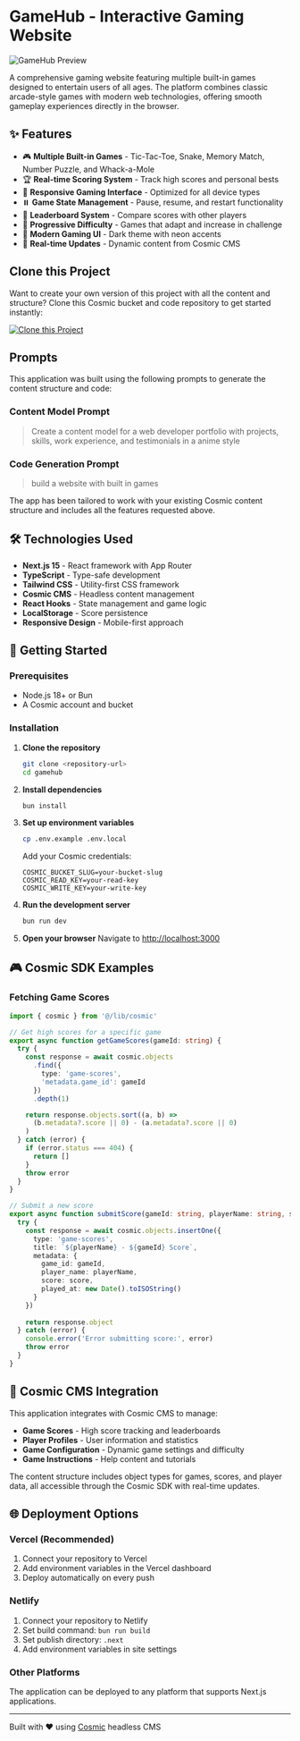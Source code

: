 # GameHub - Interactive Gaming Website

![GameHub Preview](https://images.unsplash.com/photo-1493711662062-fa541adb3fc8?w=1200&h=300&fit=crop&auto=format)

A comprehensive gaming website featuring multiple built-in games designed to entertain users of all ages. The platform combines classic arcade-style games with modern web technologies, offering smooth gameplay experiences directly in the browser.

## ✨ Features

- 🎮 **Multiple Built-in Games** - Tic-Tac-Toe, Snake, Memory Match, Number Puzzle, and Whack-a-Mole
- 🏆 **Real-time Scoring System** - Track high scores and personal bests
- 📱 **Responsive Gaming Interface** - Optimized for all device types
- ⏸️ **Game State Management** - Pause, resume, and restart functionality
- 🏅 **Leaderboard System** - Compare scores with other players
- 🎯 **Progressive Difficulty** - Games that adapt and increase in challenge
- 🎨 **Modern Gaming UI** - Dark theme with neon accents
- 🔄 **Real-time Updates** - Dynamic content from Cosmic CMS

## Clone this Project

Want to create your own version of this project with all the content and structure? Clone this Cosmic bucket and code repository to get started instantly:

[![Clone this Project](https://img.shields.io/badge/Clone%20this%20Project-29abe2?style=for-the-badge&logo=cosmic&logoColor=white)](https://app.cosmicjs.com/projects/new?clone_bucket=675dc12d76a0a4e169383136&clone_repository=68ae0ede1f09167261d592a1)

## Prompts

This application was built using the following prompts to generate the content structure and code:

### Content Model Prompt

> Create a content model for a web developer portfolio with projects, skills, work experience, and testimonials in a anime style

### Code Generation Prompt

> build a website with built in games

The app has been tailored to work with your existing Cosmic content structure and includes all the features requested above.

## 🛠️ Technologies Used

- **Next.js 15** - React framework with App Router
- **TypeScript** - Type-safe development
- **Tailwind CSS** - Utility-first CSS framework
- **Cosmic CMS** - Headless content management
- **React Hooks** - State management and game logic
- **LocalStorage** - Score persistence
- **Responsive Design** - Mobile-first approach

## 🚀 Getting Started

### Prerequisites

- Node.js 18+ or Bun
- A Cosmic account and bucket

### Installation

1. **Clone the repository**
   ```bash
   git clone <repository-url>
   cd gamehub
   ```

2. **Install dependencies**
   ```bash
   bun install
   ```

3. **Set up environment variables**
   ```bash
   cp .env.example .env.local
   ```
   
   Add your Cosmic credentials:
   ```env
   COSMIC_BUCKET_SLUG=your-bucket-slug
   COSMIC_READ_KEY=your-read-key
   COSMIC_WRITE_KEY=your-write-key
   ```

4. **Run the development server**
   ```bash
   bun run dev
   ```

5. **Open your browser**
   Navigate to [http://localhost:3000](http://localhost:3000)

## 🎮 Cosmic SDK Examples

### Fetching Game Scores
```typescript
import { cosmic } from '@/lib/cosmic'

// Get high scores for a specific game
export async function getGameScores(gameId: string) {
  try {
    const response = await cosmic.objects
      .find({
        type: 'game-scores',
        'metadata.game_id': gameId
      })
      .depth(1)

    return response.objects.sort((a, b) => 
      (b.metadata?.score || 0) - (a.metadata?.score || 0)
    )
  } catch (error) {
    if (error.status === 404) {
      return []
    }
    throw error
  }
}

// Submit a new score
export async function submitScore(gameId: string, playerName: string, score: number) {
  try {
    const response = await cosmic.objects.insertOne({
      type: 'game-scores',
      title: `${playerName} - ${gameId} Score`,
      metadata: {
        game_id: gameId,
        player_name: playerName,
        score: score,
        played_at: new Date().toISOString()
      }
    })
    
    return response.object
  } catch (error) {
    console.error('Error submitting score:', error)
    throw error
  }
}
```

## 🎯 Cosmic CMS Integration

This application integrates with Cosmic CMS to manage:

- **Game Scores** - High score tracking and leaderboards
- **Player Profiles** - User information and statistics  
- **Game Configuration** - Dynamic game settings and difficulty
- **Game Instructions** - Help content and tutorials

The content structure includes object types for games, scores, and player data, all accessible through the Cosmic SDK with real-time updates.

## 🌐 Deployment Options

### Vercel (Recommended)
1. Connect your repository to Vercel
2. Add environment variables in the Vercel dashboard
3. Deploy automatically on every push

### Netlify
1. Connect your repository to Netlify
2. Set build command: `bun run build`
3. Set publish directory: `.next`
4. Add environment variables in site settings

### Other Platforms
The application can be deployed to any platform that supports Next.js applications.

---

Built with ❤️ using [Cosmic](https://www.cosmicjs.com/docs) headless CMS
<!-- README_END -->